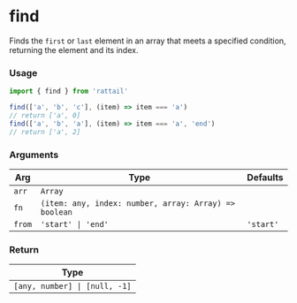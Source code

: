 # find

Finds the `first` or `last` element in an array that meets a specified condition, returning the element and its index.

### Usage

```ts
import { find } from 'rattail'

find(['a', 'b', 'c'], (item) => item === 'a') 
// return ['a', 0]
find(['a', 'b', 'a'], (item) => item === 'a', 'end') 
// return ['a', 2]
```

### Arguments

| Arg    | Type                                              | Defaults  |
| ------ | ------------------------------------------------- | --------- |
| `arr`  | `Array`                                           |           |
| `fn`   | `(item: any, index: number, array: Array) => boolean` |           |
| `from` | `'start' \| 'end'`                                | `'start'` |

### Return

| Type                          |
| ----------------------------- |
| `[any, number] \| [null, -1]` |

